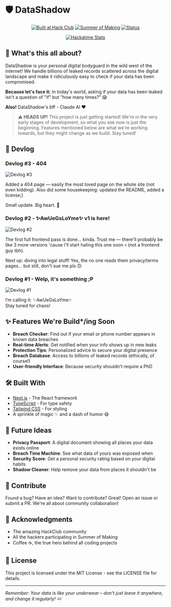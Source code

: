 # 🛡️ DataShadow

<div align="center">
  
[![Built at Hack Club](https://img.shields.io/badge/Built%20at-Hack%20Club-fa0f00?style=for-the-badge)](https://hackclub.com/)
[![Summer of Making](https://img.shields.io/badge/Summer%20of%20Making-2025-blue?style=for-the-badge)](https://summer.hackclub.com)
[![Status](https://img.shields.io/badge/Status-Work%20In%20Progress-yellow?style=for-the-badge)]()

<a href="https://github-readme-stats.hackclub.dev/api/wakatime?username=4782&api_domain=hackatime.hackclub.com&theme=radical&custom_title=Hackatime+Stats&layout=compact">
  <img src="https://github-readme-stats.hackclub.dev/api/wakatime?username=4782&api_domain=hackatime.hackclub.com&theme=radical&custom_title=Hackatime+Stats&layout=compact" alt="Hackatime Stats" />
</a>

</div>

## 👀 What's this all about?

DataShadow is your personal digital bodyguard in the wild west of the internet! We handle billions of leaked records scattered across the digital landscape and make it ridiculously easy to check if your data has been compromised.

**Because let's face it:** In today's world, asking if your data has been leaked isn't a question of "if" but "how many times?" 😱

**Also!** DataShadow's bff - Claude AI ❤️

> **⚠️ HEADS UP!** This project is just getting started! We're in the very early stages of development, so what you see now is just the beginning. Features mentioned below are what we're working towards, but they might change as we build. Stay tuned!

## 📓 Devlog
### Devlog #3 - 404
![Devlog #3](https://journey.90e2da927f7b2f6c30f10f86d1b5e679.r2.cloudflarestorage.com/ykhr9e6ntq1ophcrqkt790thqkt1?response-content-disposition=inline%3B%20filename%3D%22devlog%233.png%22%3B%20filename%2A%3DUTF-8%27%27devlog%233.png&response-content-type=image%2Fpng&X-Amz-Algorithm=AWS4-HMAC-SHA256&X-Amz-Credential=14147de7f716b4f968218760dfed0809%2F20250618%2Fauto%2Fs3%2Faws4_request&X-Amz-Date=20250618T141000Z&X-Amz-Expires=300&X-Amz-SignedHeaders=host&X-Amz-Signature=8477f849e623090921638b2296fa1c181a7424cdf6500abf681c5932050ac6ca)

Added a 404 page — easily the most loved page on the whole site (not even kidding).
Also did some housekeeping: updated the README, added a license;)

Small update. Big heart. 💖

### Devlog #2 - ✨AwUeGsLoYme✨ v1 is here!
![Devlog #2](https://journey.90e2da927f7b2f6c30f10f86d1b5e679.r2.cloudflarestorage.com/z2uv6io8wuyilhxgn7gzd9ie5e5w?response-content-disposition=inline%3B%20filename%3D%22devlog%232.png%22%3B%20filename%2A%3DUTF-8%27%27devlog%232.png&response-content-type=image%2Fpng&X-Amz-Algorithm=AWS4-HMAC-SHA256&X-Amz-Credential=14147de7f716b4f968218760dfed0809%2F20250618%2Fauto%2Fs3%2Faws4_request&X-Amz-Date=20250618T132226Z&X-Amz-Expires=300&X-Amz-SignedHeaders=host&X-Amz-Signature=fdc9d0969a6d134b4064e89d25ea4b775c1fca62209849eb481c09825bfe4026)

The first full frontend pass is done... kinda. Trust me — there'll probably be like 3 more versions 'cause I'll start hating this one soon 💀 (not a frontend guy tbh).

Next up: diving into legal stuff! Yes, the no one reads them privacy/terms pages... but still, don't sue me pls 🙃

### Devlog #1 - Welp, it's something ;P
![Devlog #1](https://journey.90e2da927f7b2f6c30f10f86d1b5e679.r2.cloudflarestorage.com/cgvotn7dpdgonk31bhxq3bbc9y2b?response-content-disposition=inline%3B%20filename%3D%22devlog%231.png%22%3B%20filename%2A%3DUTF-8%27%27devlog%231.png&response-content-type=image%2Fpng&X-Amz-Algorithm=AWS4-HMAC-SHA256&X-Amz-Credential=14147de7f716b4f968218760dfed0809%2F20250618%2Fauto%2Fs3%2Faws4_request&X-Amz-Date=20250618T132814Z&X-Amz-Expires=300&X-Amz-SignedHeaders=host&X-Amz-Signature=bf4ecf937fee723c18dad4fbbacf021cf216d9a7f9b2db1574a2119b7a42049a)

I’m calling it: ✨AwUeGsLoYme✨ <br>
Stay tuned for chaos!

##

## ✨ Features We're Build*/ing Soon

- **Breach Checker**: Find out if your email or phone number appears in known data breaches
- **Real-time Alerts**: Get notified when your info shows up in new leaks
- **Protection Tips**: Personalized advice to secure your digital presence
- **Breach Database**: Access to billions of leaked records (ethically, of course!)
- **User-friendly Interface**: Because security shouldn't require a PhD

## 🛠️ Built With

- [Next.js](https://nextjs.org/) - The React framework
- [TypeScript](https://www.typescriptlang.org/) - For type safety
- [Tailwind CSS](https://tailwindcss.com/) - For styling
- A sprinkle of magic ✨ and a dash of humor 😄

## 🔮 Future Ideas

- **Privacy Passport**: A digital document showing all places your data exists online
- **Breach Time Machine**: See what data of yours was exposed when
- **Security Score**: Get a personal security rating based on your digital habits
- **Shadow Cleaner**: Help remove your data from places it shouldn't be

## 🤝 Contribute

Found a bug? Have an idea? Want to contribute? Great! Open an issue or submit a PR. We're all about community collaboration!

## 🙏 Acknowledgments

- The amazing HackClub community
- All the hackers participating in Summer of Making
- Coffee ☕, the true hero behind all coding projects

## 📝 License

This project is licensed under the MIT License - see the LICENSE file for details.

---

*Remember: Your data is like your underwear – don't just leave it anywhere, and change it regularly! 🩲*
